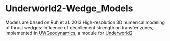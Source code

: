 # Underworld2-Wedge_Models

Models are based on Ruh et al. 2013 High-resolution 3D numerical modeling of thrust
wedges: Influence of décollement strength on transfer zones, implemented in [UWGeodynamics](https://github.com/rbeucher/UWGeodynamics), a module for [Underworld2](https://github.com/underworldcode/underworld2)
 

